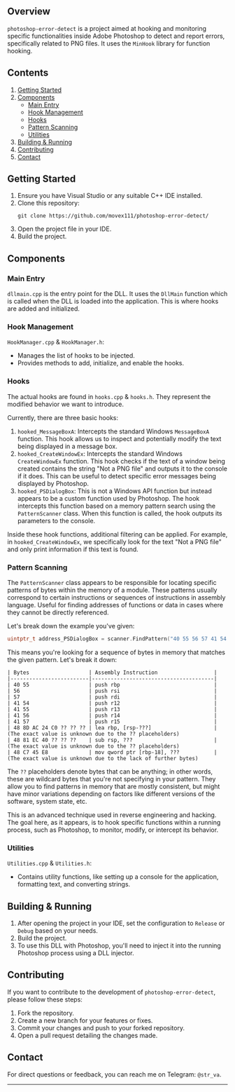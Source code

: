 ## Overview

`photoshop-error-detect` is a project aimed at hooking and monitoring specific functionalities inside Adobe Photoshop to detect and report errors, specifically related to PNG files. It uses the `MinHook` library for function hooking.

## Contents

1. [Getting Started](#getting-started)
2. [Components](#components)
    - [Main Entry](#main-entry)
    - [Hook Management](#hook-management)
    - [Hooks](#hooks)
    - [Pattern Scanning](#pattern-scanning)
    - [Utilities](#utilities)
3. [Building & Running](#building--running)
4. [Contributing](#contributing)
5. [Contact](#contact)
   
## Getting Started

1. Ensure you have Visual Studio or any suitable C++ IDE installed.
2. Clone this repository:
    ```
    git clone https://github.com/movex111/photoshop-error-detect/
    ```
4. Open the project file in your IDE.
5. Build the project.

## Components

### Main Entry

`dllmain.cpp` is the entry point for the DLL. It uses the `DllMain` function which is called when the DLL is loaded into the application. This is where hooks are added and initialized.

### Hook Management

`HookManager.cpp` & `HookManager.h`:
- Manages the list of hooks to be injected.
- Provides methods to add, initialize, and enable the hooks.

### Hooks

The actual hooks are found in `hooks.cpp` & `hooks.h`. They represent the modified behavior we want to introduce.

Currently, there are three basic hooks:

1. `hooked_MessageBoxA`: Intercepts the standard Windows `MessageBoxA` function. This hook allows us to inspect and potentially modify the text being displayed in a message box.
2. `hooked_CreateWindowEx`: Intercepts the standard Windows `CreateWindowEx` function. This hook checks if the text of a window being created contains the string "Not a PNG file" and outputs it to the console if it does. This can be useful to detect specific error messages being displayed by Photoshop.
3. `hooked_PSDialogBox`: This is not a Windows API function but instead appears to be a custom function used by Photoshop. The hook intercepts this function based on a memory pattern search using the `PatternScanner` class. When this function is called, the hook outputs its parameters to the console.

Inside these hook functions, additional filtering can be applied. For example, in `hooked_CreateWindowEx`, we specifically look for the text "Not a PNG file" and only print information if this text is found.

### Pattern Scanning

The `PatternScanner` class appears to be responsible for locating specific patterns of bytes within the memory of a module. These patterns usually correspond to certain instructions or sequences of instructions in assembly language. Useful for finding addresses of functions or data in cases where they cannot be directly referenced.

Let's break down the example you've given:

```cpp
uintptr_t address_PSDialogBox = scanner.FindPattern("40 55 56 57 41 54 41 55 41 56 41 57 48 8D AC 24 C0 ?? ?? ?? 48 81 EC 40 ?? ?? ?? 48 C7 45 E8");
```

This means you're looking for a sequence of bytes in memory that matches the given pattern. Let's break it down:

```
| Bytes                   | Assembly Instruction                  |
|-------------------------|---------------------------------------|
| 40 55                   | push rbp                              |
| 56                      | push rsi                              |
| 57                      | push rdi                              |
| 41 54                   | push r12                              |
| 41 55                   | push r13                              |
| 41 56                   | push r14                              |
| 41 57                   | push r15                              |
| 48 8D AC 24 C0 ?? ?? ?? | lea rbp, [rsp-???]                    | (The exact value is unknown due to the ?? placeholders)
| 48 81 EC 40 ?? ?? ??    | sub rsp, ???                          | (The exact value is unknown due to the ?? placeholders)
| 48 C7 45 E8             | mov qword ptr [rbp-18], ???           | (The exact value is unknown due to the lack of further bytes)
```

The `??` placeholders denote bytes that can be anything; in other words, these are wildcard bytes that you're not specifying in your pattern. They allow you to find patterns in memory that are mostly consistent, but might have minor variations depending on factors like different versions of the software, system state, etc.

This is an advanced technique used in reverse engineering and hacking. The goal here, as it appears, is to hook specific functions within a running process, such as Photoshop, to monitor, modify, or intercept its behavior.
### Utilities

`Utilities.cpp` & `Utilities.h`:
- Contains utility functions, like setting up a console for the application, formatting text, and converting strings.
  
## Building & Running

1. After opening the project in your IDE, set the configuration to `Release` or `Debug` based on your needs.
2. Build the project.
3. To use this DLL with Photoshop, you'll need to inject it into the running Photoshop process using a DLL injector.

## Contributing

If you want to contribute to the development of `photoshop-error-detect`, please follow these steps:

1. Fork the repository.
2. Create a new branch for your features or fixes.
3. Commit your changes and push to your forked repository.
4. Open a pull request detailing the changes made.

## Contact

For direct questions or feedback, you can reach me on Telegram: `@str_va`.

---
